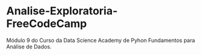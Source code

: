# Analise-Exploratoria-FreeCodeCamp
 Módulo 9 do Curso da Data Science Academy de Pyhon Fundamentos para Análise de Dados. 
